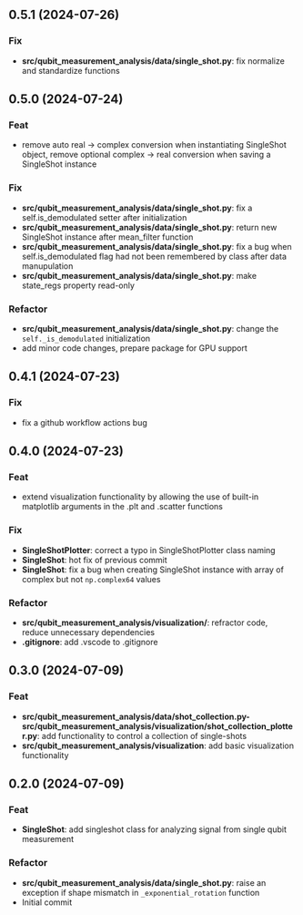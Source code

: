 ## 0.5.1 (2024-07-26)

### Fix

- **src/qubit_measurement_analysis/data/single_shot.py**: fix normalize and standardize functions

## 0.5.0 (2024-07-24)

### Feat

- remove auto real -> complex conversion when instantiating SingleShot object, remove optional complex -> real conversion when saving a SingleShot instance

### Fix

- **src/qubit_measurement_analysis/data/single_shot.py**: fix a self.is_demodulated setter after initialization
- **src/qubit_measurement_analysis/data/single_shot.py**: return new SingleShot instance after mean_filter function
- **src/qubit_measurement_analysis/data/single_shot.py**: fix a bug when self.is_demodulated flag had not been remembered by class after data manupulation
- **src/qubit_measurement_analysis/data/single_shot.py**: make state_regs property read-only

### Refactor

- **src/qubit_measurement_analysis/data/single_shot.py**: change the `self._is_demodulated` initialization
- add minor code changes, prepare package for GPU support

## 0.4.1 (2024-07-23)

### Fix

- fix a github workflow actions bug

## 0.4.0 (2024-07-23)

### Feat

- extend visualization functionality by allowing the use of built-in matplotlib arguments in the .plt and .scatter functions

### Fix

- **SingleShotPlotter**: correct a typo in SingleShotPlotter class naming
- **SingleShot**: hot fix of previous commit
- **SingleShot**: fix a bug when creating SingleShot instance with array of complex but not `np.complex64` values

### Refactor

- **src/qubit_measurement_analysis/visualization/**: refractor code, reduce unnecessary dependencies
- **.gitignore**: add .vscode to .gitignore

## 0.3.0 (2024-07-09)

### Feat

- **src/qubit_measurement_analysis/data/shot_collection.py-src/qubit_measurement_analysis/visualization/shot_collection_plotter.py**: add functionality to control a collection of single-shots
- **src/qubit_measurement_analysis/visualization**: add basic visualization functionality

## 0.2.0 (2024-07-09)

### Feat

- **SingleShot**: add singleshot class for analyzing signal from single qubit measurement

### Refactor

- **src/qubit_measurement_analysis/data/single_shot.py**: raise an exception if shape mismatch in `_exponential_rotation` function
- Initial commit
